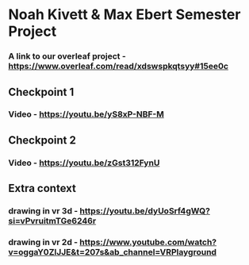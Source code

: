 # Noah Kivett & Max Ebert Semester Project


### A link to our overleaf project - https://www.overleaf.com/read/xdswspkqtsyy#15ee0c

## Checkpoint 1

### Video - https://youtu.be/yS8xP-NBF-M

## Checkpoint 2

### Video - https://youtu.be/zGst312FynU

## Extra context

### drawing in vr 3d - https://youtu.be/dyUoSrf4gWQ?si=vPvruitmTGe6246r

### drawing in vr 2d - https://www.youtube.com/watch?v=oggaY0ZlJJE&t=207s&ab_channel=VRPlayground